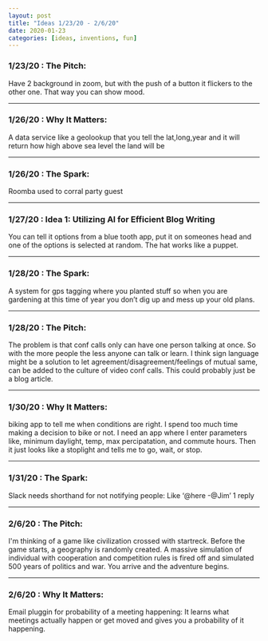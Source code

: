 ```yaml
---
layout: post
title: "Ideas 1/23/20 - 2/6/20"
date: 2020-01-23
categories: [ideas, inventions, fun]
---
```




### 1/23/20 : The Pitch:
Have 2 background in zoom, but with the push of a button it flickers to the other one. That way you can show mood.

---

### 1/26/20 : Why It Matters:
A data service like a geolookup that you tell the lat,long,year and it will return how high above sea level the land will be

---

### 1/26/20 : The Spark:
Roomba used to corral party guest

---

### 1/27/20 : Idea 1: Utilizing AI for Efficient Blog Writing
You can tell it options from a blue tooth app, put it on someones head and one of the options is selected at random. The hat works like a puppet.

---

### 1/28/20 : The Spark:
A system for gps tagging where you planted stuff so when you are gardening at this time of year you don’t dig up and mess up your old plans.

---

### 1/28/20 : The Pitch:
The problem is that conf calls only can have one person talking at once. So with the more people the less anyone can talk or learn. I think sign language might be a solution to let agreement/disagreement/feelings of mutual same, can be added to the culture of video conf calls.  This could probably just be a blog article.

---

### 1/30/20 : Why It Matters:
biking app to tell me when conditions are right. I spend too much time making a decision to bike or not. I need an app where I enter parameters like, minimum daylight, temp, max percipatation, and commute hours. Then it just looks like a stoplight and tells me to go, wait, or stop.

---

### 1/31/20 : The Spark:
Slack needs shorthand for not notifying people: Like ‘@here -@Jim’ 1 reply

---

### 2/6/20 : The Pitch:
I'm thinking of a game like civilization crossed with startreck. Before the game starts, a geography is randomly created. A massive simulation of individual with cooperation and competition rules is fired off and simulated 500 years of politics and war. You arrive and the adventure begins.

---

### 2/6/20 : Why It Matters:
Email pluggin for probability of a meeting happening: It learns what meetings actually happen or get moved and gives you a probability of it happening.
